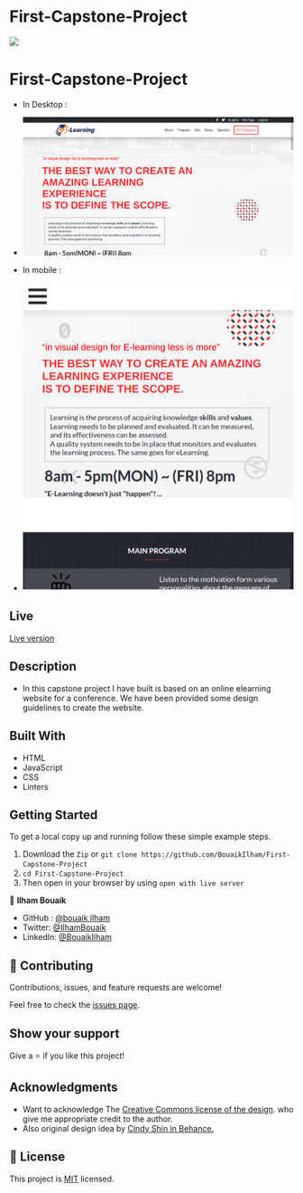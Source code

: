 # First-Capstone-Project

![](https://img.shields.io/badge/Microverse-blueviolet)

# First-Capstone-Project
- In Desktop :

- ![Responsive-WbSite](images/screenshotDesktp.png)

- In mobile :

- ![Responsive-WbSite](images/screenShotMobile.png)

## Live 
[Live version]( https://bouaikilham.github.io/First-Capstone-Project/)

## Description
- In this capstone project I have built is based on an online  elearning website for a conference. We have been provided some design guidelines to create the website. 
## Built With
- HTML
- JavaScript
- CSS
- Linters

## Getting Started

To get a local copy up and running follow these simple example steps.
1. Download the `Zip` or `git clone https://github.com/BouaikIlham/First-Capstone-Project`
2. `cd First-Capstone-Project`
3. Then open in your browser by using `open with live server`

👤 **Ilham Bouaik**


-  GitHub : [@bouaik ilham](https://github.com/BouaikIlham)
- Twitter: [@IlhamBouaik](https://twitter.com/IlhamBouaik)
- LinkedIn: [@BouaikIlham](https://www.linkedin.com/in/bouaik-ilham-478478230/)

## 🤝 Contributing

Contributions, issues, and feature requests are welcome!

Feel free to check the [issues page](../../issues/).

## Show your support

Give a ⭐️ if you like this project!

## Acknowledgments

- Want to acknowledge The [Creative Commons license of the design](https://creativecommons.org/licenses/by-nc/4.0/). who  give me appropriate credit to the author. 
- Also original design idea by [Cindy Shin in Behance.](https://www.behance.net/adagio07)

## 📝 License


This project is [MIT](https://opensource.org/licenses/MIT) licensed.
